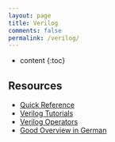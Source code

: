 ```yaml
---
layout: page
title: Verilog
comments: false
permalink: /verilog/
---
```


* content
{:toc}

## Resources

* [Quick Reference](http://web.stanford.edu/class/ee183/handouts_win2003/VerilogQuickRef.pdf)
* [Verilog Tutorials](https://github.com/peepo/verilog_tutorials_BB)
* [Verilog Operators](http://www.asic-world.com/verilog/operators1.html)
* [Good Overview in German](http://www.mikrocontroller.net/articles/Verilog)
